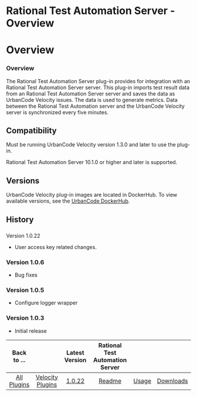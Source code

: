 
Rational Test Automation Server - Overview
==========================================

# Overview


### Overview


The Rational Test Automation Server plug-in provides for integration with an Rational Test Automation
Server server. This plug-in imports test result data from an Rational Test Automation Server server and saves the data
as UrbanCode Velocity issues. The data is used to generate metrics. Data between the Rational Test Automation server and
the UrbanCode Velocity server is synchronized every five minutes.

Compatibility
-------------

Must be running
UrbanCode Velocity version 1.3.0 and later to use the plug-in.

Rational Test Automation Server 10.1.0 or higher and
later is supported.

Versions
--------

UrbanCode Velocity plug-in images are located in DockerHub. To view available
versions, see the [UrbanCode DockerHub](https://hub.docker.com/r/urbancode/ucv-ext-rtas/tags).

History
-------

###
Version 1.0.22

* User access key related changes.

### Version 1.0.6

* Bug fixes

### Version 1.0.5

* Configure
logger wrapper

### Version 1.0.3

* Initial release



|Back to ...||Latest Version|Rational Test Automation Server |||
| :---: | :---: | :---: | :---: | :---: | :---: |
|[All Plugins](../../index.md)|[Velocity Plugins](../README.md)|[1.0.22](https://raw.githubusercontent.com/UrbanCode/IBM-UCV-PLUGINS/main/files/ucv-ext-rtas/ucv-ext-rtas-1.0.22.tar.zip)|[Readme](README.md)|[Usage](usage.md)|[Downloads](downloads.md)|
